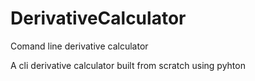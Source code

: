 # DerivativeCalculator
Comand line derivative calculator

A cli derivative calculator built from scratch using pyhton

